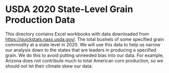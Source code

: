 # USDA 2020 State-Level Grain Production Data

This directory contains Excel workbooks with data downloaded from https://quickstats.nass.usda.gov/. The total bushels of some specified grain commodity at a state level in 2020. We will use this data to help us narrow our analysis down to the states that are leaders in producing a specified grain. We do this to avoid putting unneeded bias into our data. For example, Arizona does not contribute much to total American corn production, so we should not let their climate skew our data.
